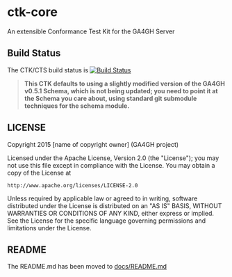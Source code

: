 # ctk-core
An extensible Conformance Test Kit for the GA4GH Server

## Build Status

The CTK/CTS build status is [![Build Status](https://travis-ci.org/wstidolph/ctk-core.svg?branch=SplitOutFramework)](https://travis-ci.org/wstidolph/ctk-core)

>**This CTK defaults to using a slightly modified version of the GA4GH v0.5.1 Schema, which is not being updated; you need to point it at the Schema you care about, using standard git submodule techniques for the schema module.**

## LICENSE
Copyright 2015 [name of copyright owner] (GA4GH project)

Licensed under the Apache License, Version 2.0 (the "License");
you may not use this file except in compliance with the License.
You may obtain a copy of the License at

    http://www.apache.org/licenses/LICENSE-2.0

Unless required by applicable law or agreed to in writing, software
distributed under the License is distributed on an "AS IS" BASIS,
WITHOUT WARRANTIES OR CONDITIONS OF ANY KIND, either express or implied.
See the License for the specific language governing permissions and
limitations under the License.

## README

The README.md has been moved to [docs/README.md](docs/README.md)
